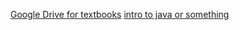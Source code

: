 [Google Drive for textbooks](https://drive.google.com/drive/mobile/folders/18xsQHFydIzMBiiiwmD7O-4m4E120h_bc)
[intro to java or something](https://drive.google.com/file/d/1JSfbLnN67icY7HAf3-gpQOO3dsCVy_Tx/view?usp=sharing)

